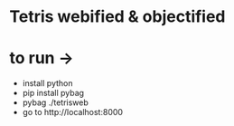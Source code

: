 # Tetris webified & objectified

# to run ->
- install python
- pip install pybag
- pybag ./tetrisweb
- go to http://localhost:8000
